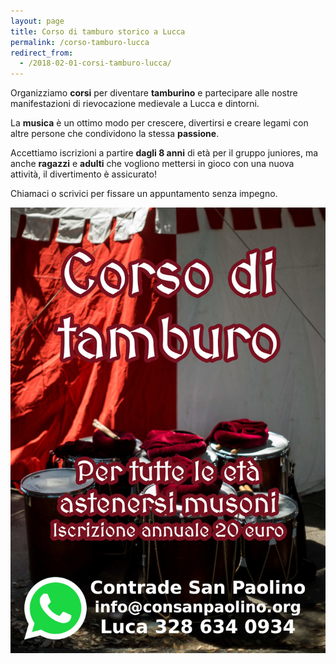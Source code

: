 ```yaml
---
layout: page
title: Corso di tamburo storico a Lucca
permalink: /corso-tamburo-lucca
redirect_from:
  - /2018-02-01-corsi-tamburo-lucca/
---
```


Organizziamo **corsi** per diventare **tamburino** e partecipare alle nostre
manifestazioni di rievocazione medievale a Lucca e dintorni.

La **musica** è un ottimo modo per crescere, divertirsi e creare legami con
altre persone che condividono la stessa **passione**.

Accettiamo iscrizioni a partire **dagli 8 anni** di età per il gruppo juniores,
ma anche **ragazzi** e **adulti** che vogliono mettersi in gioco con una nuova
attività, il divertimento è assicurato!

Chiamaci o scrivici per fissare un appuntamento senza impegno.

![volantino corso tamburo Lucca](/assets/images/2018/corsi/corsi-tamburo.jpg)
